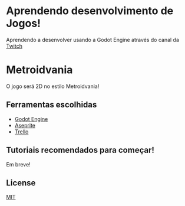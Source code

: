 # Aprendendo desenvolvimento de Jogos!
Aprendendo a desenvolver usando a Godot Engine através do canal da [Twitch](https://www.twitch.tv/efraimmarcatto)
# Metroidvania
O jogo será 2D no estilo Metroidvania!

## Ferramentas escolhidas

+ [Godot Engine](https://godotengine.org/)
+ [Aseprite](https://www.aseprite.org/)
+ [Trello](https://www.aseprite.org/)

## Tutoriais recomendados para começar!
Em breve!

## License
[MIT](https://choosealicense.com/licenses/mit/)
